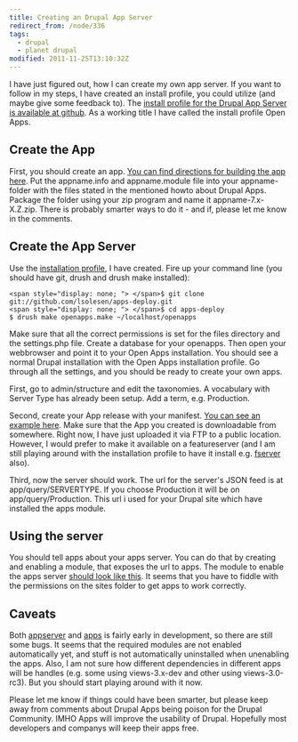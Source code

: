 ```yaml
---
title: Creating an Drupal App Server
redirect_from: /node/336
tags:
  - drupal
  - planet drupal
modified: 2011-11-25T13:10:32Z
---
```


I have just figured out, how I can create my own app server. If you want to follow in my steps, I have created an install profile, you could utilize (and maybe give some feedback to). The [install profile for the Drupal App Server is available at github](http://github.com/lsolesen/apps-deploy). As a working title I have called the install profile Open Apps.

Create the App
--------------

First, you should create an app. [You can find directions for building the app here](http://docs.openpublicapp.com/display/INST/How+to+Build+an+App). Put the appname.info and appname.module file into your appname-folder with the files stated in the mentioned howto about Drupal Apps. Package the folder using your zip program and name it appname-7.x-X.Z.zip. There is probably smarter ways to do it - and if, please let me know in the comments.

Create the App Server
---------------------

Use the [installation profile](http://github.com/lsolesen/apps-deploy), I have created. Fire up your command line (you should have git, drush and drush make installed):

```
<span style="display: none; "> </span>$ git clone git://github.com/lsolesen/apps-deploy.git
<span style="display: none; "> </span>$ cd apps-deploy
$ drush make openapps.make ~/localhost/openapps
```
Make sure that all the correct permissions is set for the files directory and the settings.php file. Create a database for your openapps. Then open your webbrowser and point it to your Open Apps installation. You should see a normal Drupal installation with the Open Apps installation profile. Go through all the settings, and you should be ready to create your own apps.

First, go to admin/structure and edit the taxonomies. A vocabulary with Server Type has already been setup. Add a term, e.g. Production.

Second, create your App release with your manifest. [You can see an example here](http://docs.openpublicapp.com/display/INST/How+to+Build+an+App). Make sure that the App you created is downloadable from somewhere. Right now, I have just uploaded it via FTP to a public location. However, I would prefer to make it available on a featureserver (and I am still playing around with the installation profile to have it install e.g. [fserver](http://drupal.org/project/fserver) also).

Third, now the server should work. The url for the server's JSON feed is at app/query/SERVERTYPE. If you choose Production it will be on app/query/Production. This url i used for your Drupal site which have installed the apps module.

Using the server
----------------

You should tell apps about your apps server. You can do that by creating and enabling a module, that exposes the url to apps. The module to enable the apps server [should look like this](http://github.com/vih/vih-apps). It seems that you have to fiddle with the permissions on the sites folder to get apps to work correctly.

Caveats
-------

Both [appserver](http://drupal.org/project/appserver) and [apps](http://drupal.org/project/apps) is fairly early in development, so there are still some bugs. It seems that the required modules are not enabled automatically yet, and stuff is not automatically uninstalled when unenabling the apps. Also, I am not sure how different dependencies in different apps will be handles (e.g. some using views-3.x-dev and other using views-3.0-rc3). But you should start playing around with it now.

Please let me know if things could have been smarter, but please keep away from comments about Drupal Apps being poison for the Drupal Community. IMHO Apps will improve the usability of Drupal. Hopefully most developers and companys will keep their apps free.
